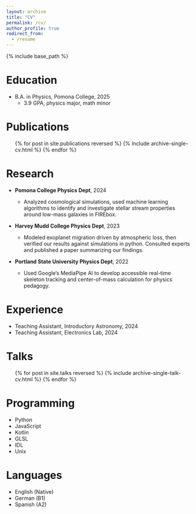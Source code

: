 ```yaml
---
layout: archive
title: "CV"
permalink: /cv/
author_profile: true
redirect_from:
  - /resume
---
```


{% include base_path %}

Education
======
* B.A. in Physics, Pomona College, 2025
  * 3.9 GPA, physics major, math minor

Publications
======
  <ul>{% for post in site.publications reversed %}
    {% include archive-single-cv.html %}
  {% endfor %}</ul>

Research
======
* **Pomona College Physics Dept**, 2024
  * Analyzed cosmological simulations, used machine learning algorithms to identify and investigate stellar stream properties around low-mass galaxies in FIREbox.

* **Harvey Mudd College Physics Dept**, 2023
  * Modeled exoplanet migration driven by atmospheric loss, then verified our results against simulations in python.  Consulted experts and published a paper summarizing our findings. 

* **Portland State University Physics Dept**, 2022  
  * Used Google’s MediaPipe AI to develop accessible real-time skeleton tracking and center-of-mass calculation for physics pedagogy. 
  
Experience
======
* Teaching Assistant, Introductory Astronomy, 2024
* Teaching Assistant, Electronics Lab, 2024
  
Talks
======
  <ul>{% for post in site.talks reversed %}
    {% include archive-single-talk-cv.html  %}
  {% endfor %}</ul>
  
Programming
======
* Python
* JavaScript
* Kotlin
* GLSL
* IDL
* Unix

Languages
======
* English (Native)
* German (B1)
* Spanish (A2)
